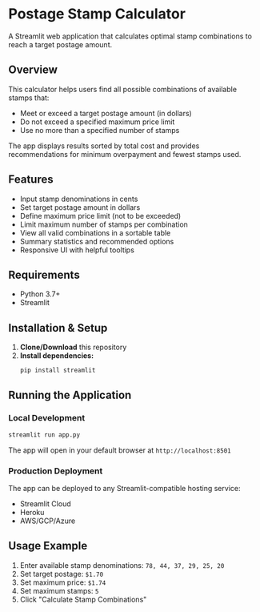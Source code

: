 # Postage Stamp Calculator

A Streamlit web application that calculates optimal stamp combinations to reach a target postage amount.

## Overview

This calculator helps users find all possible combinations of available stamps that:
- Meet or exceed a target postage amount (in dollars)
- Do not exceed a specified maximum price limit
- Use no more than a specified number of stamps

The app displays results sorted by total cost and provides recommendations for minimum overpayment and fewest stamps used.

## Features

- Input stamp denominations in cents
- Set target postage amount in dollars
- Define maximum price limit (not to be exceeded)
- Limit maximum number of stamps per combination
- View all valid combinations in a sortable table
- Summary statistics and recommended options
- Responsive UI with helpful tooltips

## Requirements

- Python 3.7+
- Streamlit

## Installation & Setup

1. **Clone/Download** this repository
2. **Install dependencies:**
   ```bash
   pip install streamlit
   ```

## Running the Application

### Local Development
```bash
streamlit run app.py
```

The app will open in your default browser at `http://localhost:8501`

### Production Deployment
The app can be deployed to any Streamlit-compatible hosting service:
- Streamlit Cloud
- Heroku
- AWS/GCP/Azure

## Usage Example

1. Enter available stamp denominations: `78, 44, 37, 29, 25, 20`
2. Set target postage: `$1.70`
3. Set maximum price: `$1.74`
4. Set maximum stamps: `5`
5. Click "Calculate Stamp Combinations"